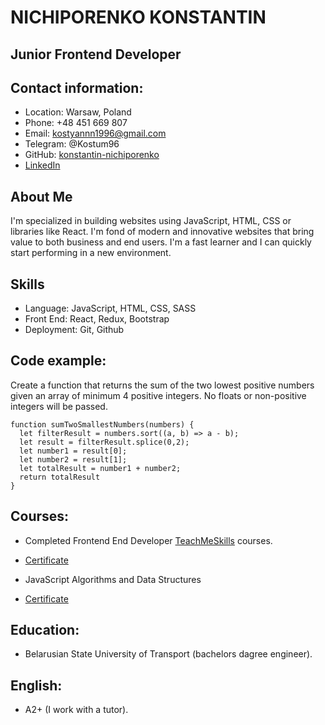 # NICHIPORENKO KONSTANTIN

## Junior Frontend Developer

## Contact information:

- Location: Warsaw, Poland
- Phone: +48 451 669 807
- Email: kostyannn1996@gmail.com
- Telegram: @Kostum96
- GitHub: [konstantin-nichiporenko](https://github.com/kost321)
- [LinkedIn](https://www.linkedin.com/in/kanstantsin-nichyparenka/)

## About Me

I'm specialized in building websites using JavaScript, HTML, CSS or libraries like React. I'm fond of modern and innovative websites that bring value to both business and end users. I'm a fast learner and I can quickly start performing in a new environment.

## Skills

- Language: JavaScript, HTML, CSS, SASS
- Front End: React, Redux, Bootstrap
- Deployment: Git, Github

## Code example:

Create a function that returns the sum of the two lowest positive numbers given an array of minimum 4 positive integers. No floats or non-positive integers will be passed.

```
function sumTwoSmallestNumbers(numbers) {  
  let filterResult = numbers.sort((a, b) => a - b);
  let result = filterResult.splice(0,2);
  let number1 = result[0];
  let number2 = result[1];
  let totalResult = number1 + number2;
  return totalResult
}

```
## Courses:

- Сompleted Frontend End Developer [TeachMeSkills](https://teachmeskills.by/kursy-programmirovaniya/frontend-html-css-javascript-minsk) courses.
- [Certificate](https://www.linkedin.com/in/kanstantsin-nichyparenka/overlay/1635500643296/single-media-viewer/)

- JavaScript Algorithms and Data Structures
- [Certificate](https://www.freecodecamp.org/certification/fccc9b2dccc-5a72-4526-b744-8f1032a89331/javascript-algorithms-and-data-structures)

## Education:

- Belarusian State University of Transport (bachelors dagree engineer).

## English:

- A2+ (I work with a tutor).